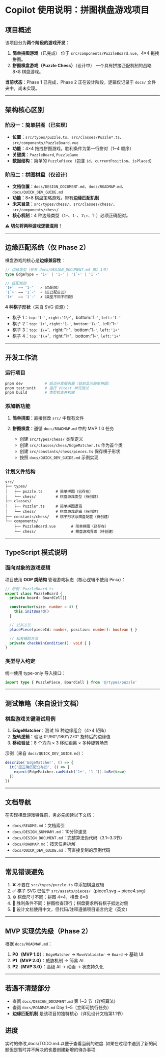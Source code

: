 # Copilot 使用说明：拼图棋盘游戏项目

## 项目概述

该项目分为**两个阶段的游戏开发**：

1. **简单拼图游戏**（已完成）
   位于 `src/components/PuzzleBoard.vue`，4×4 拖拽拼图。
2. **拼图棋盘游戏（Puzzle Chess）**（设计中）
   一个具有拼接匹配机制的战略 8×8 棋盘游戏。

**当前状态**：Phase 1 已完成，Phase 2 正在设计阶段，逻辑仅记录于 `docs/` 文件夹中，尚未实现。

---

## 架构核心区别

### 阶段一：简单拼图（已实现）

* **位置**：`src/types/puzzle.ts`、`src/classes/Puzzle*.ts`、`src/components/PuzzleBoard.vue`
* **功能**：4×4 拖拽拼图游戏，胜利条件为第一行拼对（1~4 顺序）
* **关键类**：`PuzzleBoard`, `PuzzleGame`
* **数据结构**：简单的 `PuzzlePiece`（包含 `id`、`currentPosition`、`isPlaced`）

### 阶段二：拼图棋盘（仅设计）

* **文档位置**：`docs/DESIGN_DOCUMENT.md`、`docs/ROADMAP.md`、`docs/QUICK_DEV_GUIDE.md`
* **功能**：8×8 棋盘策略游戏，带有**边缘匹配机制**
* **未来目录**：`src/types/chess/`、`src/classes/chess/`、`src/components/chess/`
* **核心机制**：4 种边缘类型（`1+`、`1-`、`1\`+`、`1`-`）必须正确配对。

⚠️ **切勿将两种游戏逻辑混用！**

---

## 边缘匹配系统（仅 Phase 2）

棋盘游戏的核心是**边缘兼容性**：

```typescript
// 边缘类型（参考 docs/DESIGN_DOCUMENT.md 第1.1节）
type EdgeType = '1+' | '1-' | '1`+' | '1`-'

// 匹配规则
'1+'  ←→ '1-'   ✓（凸配凹）
'1`+' ←→ '1`-'  ✓（反凸配反凹）
'1+'  ←→ '1`-'  ✗（类型不同不匹配）
```

**4 种棋子形状**（来自 SVG 资源）：

* 棋子 1：`top:'1-'`, `right:'1\`-'`, `bottom:'1`-'`, `left:'1-'`
* 棋子 2：`top:'1+'`, `right:'1-'`, `bottom:'1\`-'`, `left:'1`+'`
* 棋子 3：`top:'1\`+'`, `right:'1-'`, `bottom:'1`-'`, `left:'1+'`
* 棋子 4：`top:'1\`+'`, `right:'1+'`, `bottom:'1`+'`, `left:'1+'`

---

## 开发工作流

### 运行项目

```bash
pnpm dev          # 启动开发服务器（目前显示简单拼图）
pnpm test:unit    # 运行 Vitest 单元测试
pnpm build        # 类型检查并构建
```

### 添加新功能

1. **简单拼图**：直接修改 `src/` 中现有文件
2. **拼图棋盘**：遵循 `docs/ROADMAP.md` 中的 MVP 1.0 任务

   * 创建 `src/types/chess/` 类型定义
   * 创建 `src/classes/chess/EdgeMatcher.ts` 作为首个类
   * 创建 `src/constants/chess/pieces.ts` 保存棋子形状
   * 按照 `docs/QUICK_DEV_GUIDE.md` 示例实现

### 计划文件结构

```
src/
├── types/
│   ├── puzzle.ts      # 简单拼图（已存在）
│   └── chess/         # 棋盘游戏类型（待创建）
├── classes/
│   ├── Puzzle*.ts     # 简单拼图逻辑
│   └── chess/         # 棋盘游戏逻辑（待创建）
├── constants/chess/   # 棋子形状与棋盘配置（待创建）
└── components/
    ├── PuzzleBoard.vue       # 简单拼图（已存在）
    └── chess/                # 棋盘游戏界面（待创建）
```

---

## TypeScript 模式说明

### 面向对象的游戏逻辑

项目使用 **OOP 类结构** 管理游戏状态（核心逻辑不使用 Pinia）：

```typescript
// 示例：PuzzleBoard.ts
export class PuzzleBoard {
  private board: BoardCell[]

  constructor(size: number = 4) {
    this.initBoard()
  }

  // 公共方法
  placePiece(pieceId: number, position: number): boolean { }

  // 私有辅助方法
  private checkWinCondition(): void { }
}
```

### 类型导入约定

统一使用 type-only 导入接口：

```typescript
import type { PuzzlePiece, BoardCell } from '@/types/puzzle'
```

---

## 测试策略（来自设计文档）

### 棋盘游戏关键测试用例

1. **EdgeMatcher**：测试 16 种边缘组合（4×4 矩阵）
2. **旋转逻辑**：验证 0°/90°/180°/270° 旋转后的边缘值
3. **移动验证**：8 个方向 × 3 移动距离 × 多种旋转场景

示例（来自 `docs/QUICK_DEV_GUIDE.md`）：

```typescript
describe('EdgeMatcher', () => {
  it('应正确匹配凸与凹', () => {
    expect(EdgeMatcher.canMatch('1+', '1-')).toBe(true)
  })
})
```

---

## 文档导航

在实现棋盘游戏特性前，务必先阅读以下文档：

* `docs/README.md`：文档索引
* `docs/DESIGN_SUMMARY.md`：10分钟速览
* `docs/DESIGN_DOCUMENT.md`：完整算法伪代码（3.1~3.3节）
* `docs/ROADMAP.md`：按天任务拆解
* `docs/QUICK_DEV_GUIDE.md`：可直接复制的示例代码

---

## 常见错误避免

1. ❌ 不要在 `src/types/puzzle.ts` 中添加棋盘逻辑
2. ✅ 棋子 SVG 已位于 `src/assets/pieces/`（piece1.svg ~ piece4.svg）
3. ⚙️ 棋盘尺寸不同：拼图 4×4，棋盘 8×8
4. 🧩 胜利条件不同：拼图检查顶行；棋盘要求所有棋子抵达对侧
5. 📖 设计文档使用中文，但代码/注释遵循项目语言约定（英文）

---

## MVP 实现优先级（Phase 2）

根据 `docs/ROADMAP.md`：

1. **P0（MVP 1.0）**：`EdgeMatcher` → `MoveValidator` → `Board` → 基础 UI
2. **P1（MVP 2.0）**：威胁机制 → 简易 AI
3. **P2（MVP 3.0）**：高级 AI → 动画 → 状态持久化

---

## 若遇不清楚部分

* 查阅 `docs/DESIGN_DOCUMENT.md` 第 1~3 节（详细算法）
* 查阅 `docs/ROADMAP.md` Day 1~5（立即可执行任务）
* **边缘匹配机制** 是该项目的独特核心（详见设计文档第1.1节）

## 进度

实时的修改,docs/TODO.md.以便于查看当前的进度.
如果在过程中遇到了新的问题但是暂时并不解决的也要创建新增的待办事项.